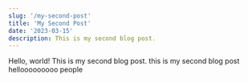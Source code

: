 ```yaml
---
slug: '/my-second-post'
title: 'My Second Post'
date: '2023-03-15'
description: This is my second blog post.
---
```


Hello, world! This is my second blog post. this is my second blog post hellooooooooo people
